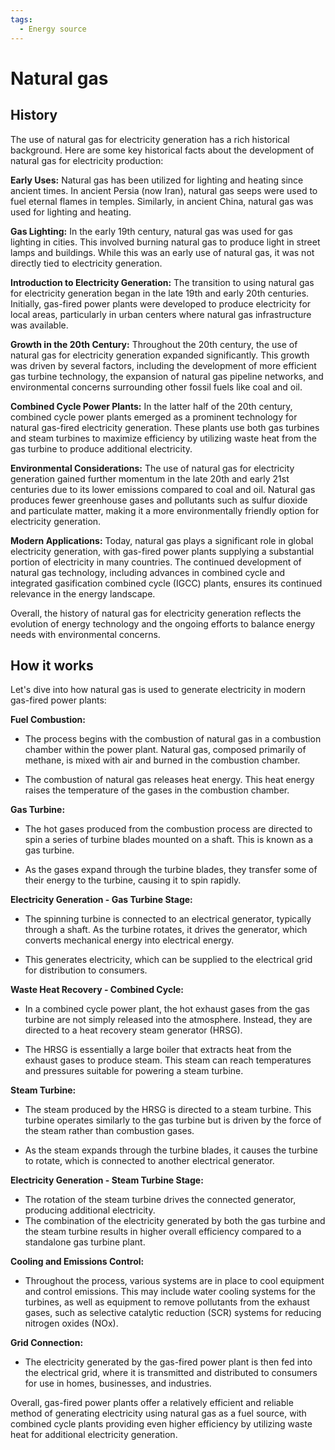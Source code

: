 ```yaml
---
tags:
  - Energy source
---
```


<head>
    <meta charset="UTF-8">
    <meta name="viewport" content="width=device-width, initial-scale=1.0">
    <meta name="description" content="Welcome to ac-electricity! Here you will learn more about electricity, the different components used to make an electrical circuit as well as their features and use cases.">
    <meta name="keywords" content="alexis carbillet, carbillet, electricity, capacitors, conductors, diodes, electronic, energy source, hardware, home appliances, inductors, insulators, resistors, semi-conductors">
    <meta name="author" content="Alexis Carbillet ">
</head>

# Natural gas

## History

The use of natural gas for electricity generation has a rich historical background. Here are some key historical facts about the development of natural gas for electricity production:

**Early Uses:** Natural gas has been utilized for lighting and heating since ancient times. In ancient Persia (now Iran), natural gas seeps were used to fuel eternal flames in temples. Similarly, in ancient China, natural gas was used for lighting and heating.

**Gas Lighting:** In the early 19th century, natural gas was used for gas lighting in cities. This involved burning natural gas to produce light in street lamps and buildings. While this was an early use of natural gas, it was not directly tied to electricity generation.

**Introduction to Electricity Generation:** The transition to using natural gas for electricity generation began in the late 19th and early 20th centuries. Initially, gas-fired power plants were developed to produce electricity for local areas, particularly in urban centers where natural gas infrastructure was available.

**Growth in the 20th Century:** Throughout the 20th century, the use of natural gas for electricity generation expanded significantly. This growth was driven by several factors, including the development of more efficient gas turbine technology, the expansion of natural gas pipeline networks, and environmental concerns surrounding other fossil fuels like coal and oil.

**Combined Cycle Power Plants:** In the latter half of the 20th century, combined cycle power plants emerged as a prominent technology for natural gas-fired electricity generation. These plants use both gas turbines and steam turbines to maximize efficiency by utilizing waste heat from the gas turbine to produce additional electricity.

**Environmental Considerations:** The use of natural gas for electricity generation gained further momentum in the late 20th and early 21st centuries due to its lower emissions compared to coal and oil. Natural gas produces fewer greenhouse gases and pollutants such as sulfur dioxide and particulate matter, making it a more environmentally friendly option for electricity generation.

**Modern Applications:** Today, natural gas plays a significant role in global electricity generation, with gas-fired power plants supplying a substantial portion of electricity in many countries. The continued development of natural gas technology, including advances in combined cycle and integrated gasification combined cycle (IGCC) plants, ensures its continued relevance in the energy landscape.

Overall, the history of natural gas for electricity generation reflects the evolution of energy technology and the ongoing efforts to balance energy needs with environmental concerns.

## How it works

Let's dive into how natural gas is used to generate electricity in modern gas-fired power plants:

**Fuel Combustion:**

   - The process begins with the combustion of natural gas in a combustion chamber within the power plant. Natural gas, composed primarily of methane, is mixed with air and burned in the combustion chamber.

   - The combustion of natural gas releases heat energy. This heat energy raises the temperature of the gases in the combustion chamber.

**Gas Turbine:**

   - The hot gases produced from the combustion process are directed to spin a series of turbine blades mounted on a shaft. This is known as a gas turbine.

   - As the gases expand through the turbine blades, they transfer some of their energy to the turbine, causing it to spin rapidly.

**Electricity Generation - Gas Turbine Stage:**

   - The spinning turbine is connected to an electrical generator, typically through a shaft. As the turbine rotates, it drives the generator, which converts mechanical energy into electrical energy.

   - This generates electricity, which can be supplied to the electrical grid for distribution to consumers.

**Waste Heat Recovery - Combined Cycle:**

   - In a combined cycle power plant, the hot exhaust gases from the gas turbine are not simply released into the atmosphere. Instead, they are directed to a heat recovery steam generator (HRSG).

   - The HRSG is essentially a large boiler that extracts heat from the exhaust gases to produce steam. This steam can reach temperatures and pressures suitable for powering a steam turbine.

**Steam Turbine:**

   - The steam produced by the HRSG is directed to a steam turbine. This turbine operates similarly to the gas turbine but is driven by the force of the steam rather than combustion gases.

   - As the steam expands through the turbine blades, it causes the turbine to rotate, which is connected to another electrical generator.

**Electricity Generation - Steam Turbine Stage:**

   - The rotation of the steam turbine drives the connected generator, producing additional electricity.
   - The combination of the electricity generated by both the gas turbine and the steam turbine results in higher overall efficiency compared to a standalone gas turbine plant.

**Cooling and Emissions Control:**

   - Throughout the process, various systems are in place to cool equipment and control emissions. This may include water cooling systems for the turbines, as well as equipment to remove pollutants from the exhaust gases, such as selective catalytic reduction (SCR) systems for reducing nitrogen oxides (NOx).

**Grid Connection:**

   - The electricity generated by the gas-fired power plant is then fed into the electrical grid, where it is transmitted and distributed to consumers for use in homes, businesses, and industries.

Overall, gas-fired power plants offer a relatively efficient and reliable method of generating electricity using natural gas as a fuel source, with combined cycle plants providing even higher efficiency by utilizing waste heat for additional electricity generation.